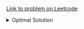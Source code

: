 [Link to problem on Leetcode](https://leetcode.com/problems/maximum-area-of-a-piece-of-cake-after-horizontal-and-vertical-cuts/)



<details><summary>Optimal Solution</summary>

Optimal Solution: TC = `O(NlogN + N)`, SC = `O(1)`

**Key idea**:
- If we need the area, we must think of lengths and breadths of each cake piece.

**Assume**
- LENGTH as total horizontal length of the original cake.
- HEIGHT as total vertical height of the original cake.
- H as number of horizontal cuts. HCUTS is array of horizontal cuts.
- Similarly, V as number of vertical cuts and VCUTS is an array of vertical cuts.

**Solution**

1. Let's only think of horizontal cuts. Each HCUTS[i] would create a piece with length LENGTH and height, say, heights[i].
As there are H cuts, there will be (H+1) pieces of length LENGTH.

2. Now each vertical cut VCUTS[i] will cut each of the horizontal pieces that we got in step 1.
We already know the height of each piece (step 1), now with each vertical cut, we will know the length of each piece as well.

3. Because we want the maximize the area, we must try to maximize the length and height of each piece.

**Algorithm**

1. Find heights of pieces if we only perform the horizontal cuts. Say this array is heights[].
2. Find lengths of pieces if we only perform the vertical cuts. Say this arrays is lengths[].
3. Find max of heights[] and lengths[].
4. Multiply those two max and take mod 10e7.
5. Return the answer

[Editorial Credits](https://leetcode.com/problems/maximum-area-of-a-piece-of-cake-after-horizontal-and-vertical-cuts/discuss/661995/Do-you-like-visual-explanation-You-got-it.-%3A-)


Runtime: `112 ms`, faster than `37.93%`<br>
Memory Usage: `32.2 MB`, less than `76.96%`<br>


<details><summary>Clean Code</summary>

![](https://github.com/archishmanghos/code-images/blob/master/Leetcode/1465.png)

</details>

</details>